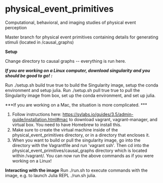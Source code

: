 # physical_event_primitives
Computational, behavioral, and imaging studies of physical event perception

Master branch for physical event primitives containing details for generating stimuli (located in /causal_graphs)

**Setup**

Change directory to causal graphs -- everything is run here.

***If you are working on a Linux computer, download singularity and you should be good to go! :***

Run ./setup.sh build true true to build the Singularity image, setup the conda environment and setup julia.
Run ./setup.sh pull true true to pull the Singularity image from box, set up the conda environment, and set up julia.

***If you are working on a Mac, the situation is more complicated. ***

1. Follow instructions here: https://sylabs.io/guides/3.5/admin-guide/installation.html#mac to download vagrant, vagrant-manager, and virtual box. You need to have Homebrew to install this. 
2. Make sure to create the virtual machine inside of the physical_event_primitives directory, or in a directory that encloses it. 
3. When you want to build or pull the singularity image, go into the directory with the Vagrantfile and run 'vagrant ssh'. Then cd into the physical_event_primitives/causal_graphs directory which is located within /vagrant/. You can now run the above commands as if you were working on a Linux!

**Interacting with the image**
Run ./run.sh <command> to execute commands with the image, e.g. to launch Julia REPL ./run.sh julia.
